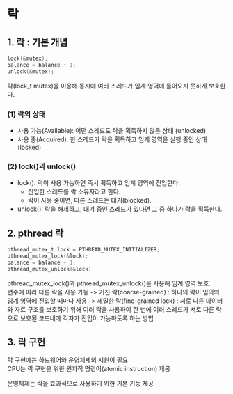 # 락
## 1. 락 : 기본 개념
```c
lock(&mutex);
balance = balance + 1;
unlock(&mutex);
```
락(lock_t mutex)을 이용해 동시에 여러 스레드가 임계 영역에 들어오지 못하게 보호한다.
### (1) 락의 상태
- 사용 가능(Available): 어떤 스레드도 락을 획득하지 않은 상태 (unlocked) <br>
- 사용 중(Acquired): 한 스레드가 락을 획득하고 임계 영역을 실행 중인 상태 (locked) <br>

### (2) lock()과 unlock()
- lock(): 락이 사용 가능하면 즉시 획득하고 임계 영역에 진입한다.
  - 진입한 스레드를 락 소유자라고 한다.
  - 락이 사용 중이면, 다른 스레드는 대기(blocked).
- unlock(): 락을 해제하고, 대기 중인 스레드가 있다면 그 중 하나가 락을 획득한다.


## 2. pthread 락
```c
pthread_mutex_t lock = PTHREAD_MUTEX_INITIALIZER;
pthread_mutex_lock(&lock);
balance = balance + 1;
pthread_mutex_unlock(&lock);
```
pthread_mutex_lock()과 pthread_mutex_unlock()을 사용해 임계 영역 보호. <br>
변수에 따라 다른 락을 사용 가능 
-> 거친 락(coarse-grained) : 하나의 락이 임의의 임계 영역에 진입할 때마다 사용
-> 세밀한 락(fine-grained lock) : 서로 다른 데이터와 자료 구조를 보호하기 위해 여러 락을 사용하여 한 번에 여러 스레드가 서로 다른 락으로 보호된 코드내에 각자가 진입이 가능하도록 하는 방법

## 3. 락 구현
락 구현에는 하드웨어와 운영체제의 지원이 필요 <br>
CPU는 락 구현을 위한 원자적 명령어(atomic instruction) 제공

운영체제는 락을 효과적으로 사용하기 위한 기본 기능 제공

